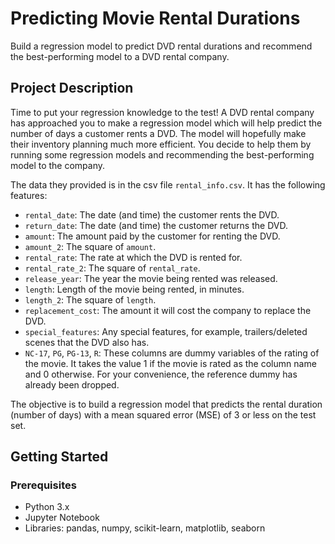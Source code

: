 # Predicting Movie Rental Durations

Build a regression model to predict DVD rental durations and recommend the best-performing model to a DVD rental company.

## Project Description

Time to put your regression knowledge to the test! A DVD rental company has approached you to make a regression model which will help predict the number of days a customer rents a DVD. The model will hopefully make their inventory planning much more efficient. You decide to help them by running some regression models and recommending the best-performing model to the company.

The data they provided is in the csv file `rental_info.csv`. It has the following features:

- `rental_date`: The date (and time) the customer rents the DVD.
- `return_date`: The date (and time) the customer returns the DVD.
- `amount`: The amount paid by the customer for renting the DVD.
- `amount_2`: The square of `amount`.
- `rental_rate`: The rate at which the DVD is rented for.
- `rental_rate_2`: The square of `rental_rate`.
- `release_year`: The year the movie being rented was released.
- `length`: Length of the movie being rented, in minutes.
- `length_2`: The square of `length`.
- `replacement_cost`: The amount it will cost the company to replace the DVD.
- `special_features`: Any special features, for example, trailers/deleted scenes that the DVD also has.
- `NC-17`, `PG`, `PG-13`, `R`: These columns are dummy variables of the rating of the movie. It takes the value 1 if the movie is rated as the column name and 0 otherwise. For your convenience, the reference dummy has already been dropped.

The objective is to build a regression model that predicts the rental duration (number of days) with a mean squared error (MSE) of 3 or less on the test set.

## Getting Started

### Prerequisites

- Python 3.x
- Jupyter Notebook
- Libraries: pandas, numpy, scikit-learn, matplotlib, seaborn
